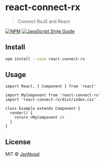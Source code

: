 # react-connect-rx

> Connect RxJS and React

[![NPM](https://img.shields.io/npm/v/react-connect-rx.svg)](https://www.npmjs.com/package/react-connect-rx) [![JavaScript Style Guide](https://img.shields.io/badge/code_style-standard-brightgreen.svg)](https://standardjs.com)

## Install

```bash
npm install --save react-connect-rx
```

## Usage

```tsx
import React, { Component } from 'react'

import MyComponent from 'react-connect-rx'
import 'react-connect-rx/dist/index.css'

class Example extends Component {
  render() {
    return <MyComponent />
  }
}
```

## License

MIT © [JanNosal](https://github.com/JanNosal)
